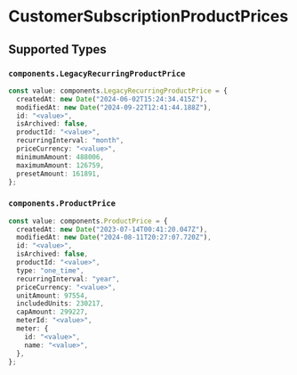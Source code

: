# CustomerSubscriptionProductPrices


## Supported Types

### `components.LegacyRecurringProductPrice`

```typescript
const value: components.LegacyRecurringProductPrice = {
  createdAt: new Date("2024-06-02T15:24:34.415Z"),
  modifiedAt: new Date("2024-09-22T12:41:44.188Z"),
  id: "<value>",
  isArchived: false,
  productId: "<value>",
  recurringInterval: "month",
  priceCurrency: "<value>",
  minimumAmount: 488006,
  maximumAmount: 126759,
  presetAmount: 161891,
};
```

### `components.ProductPrice`

```typescript
const value: components.ProductPrice = {
  createdAt: new Date("2023-07-14T00:41:20.047Z"),
  modifiedAt: new Date("2024-08-11T20:27:07.720Z"),
  id: "<value>",
  isArchived: false,
  productId: "<value>",
  type: "one_time",
  recurringInterval: "year",
  priceCurrency: "<value>",
  unitAmount: 97554,
  includedUnits: 230217,
  capAmount: 299227,
  meterId: "<value>",
  meter: {
    id: "<value>",
    name: "<value>",
  },
};
```

